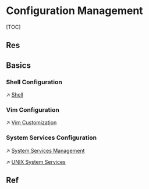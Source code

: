 # Configuration Management

[TOC]



## Res


## Basics
### Shell Configuration
↗ [Shell](../../../🐚%20Shell/Shell.md)


### Vim Configuration
↗ [Vim Customization](../../../../👩‍💻%20Languages%20Programming/🛠️%20Programming%20Tools%20Chain/Text%20Editors/Vim/Vim%20Customization/Vim%20Customization.md)


### System Services Configuration
↗ [System Services Management](../🍌%20Process%20Management/System%20Services%20Management/System%20Services%20Management.md)

↗ [UNIX System Services](../../../UNIX%20Family/💂‍♂️%20UNIX%20System%20Services/UNIX%20System%20Services.md)



## Ref

